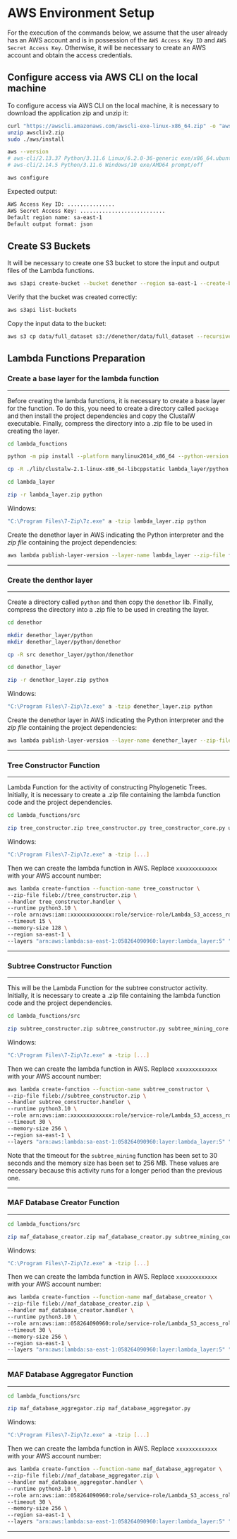 # AWS Environment Setup

For the execution of the commands below, we assume that the user already has an AWS account and is in possession of the `AWS Access Key ID` and `AWS Secret Access Key`. Otherwise, it will be necessary to create an AWS account and obtain the access credentials.

## Configure access via AWS CLI on the local machine

To configure access via AWS CLI on the local machine, it is necessary to download the application zip and unzip it:

```bash
curl "https://awscli.amazonaws.com/awscli-exe-linux-x86_64.zip" -o "awscliv2.zip"
unzip awscliv2.zip
sudo ./aws/install

aws --version
# aws-cli/2.13.37 Python/3.11.6 Linux/6.2.0-36-generic exe/x86_64.ubuntu.22 prompt/off
# aws-cli/2.14.5 Python/3.11.6 Windows/10 exe/AMD64 prompt/off
```

```bash
aws configure
```

Expected output:

```bash
AWS Access Key ID: ...............
AWS Secret Access Key: ...........................
Default region name: sa-east-1
Default output format: json
```

## Create S3 Buckets

It will be necessary to create one S3 bucket to store the input and output files of the Lambda functions.

```bash
aws s3api create-bucket --bucket denethor --region sa-east-1 --create-bucket-configuration LocationConstraint=sa-east-1

```

Verify that the bucket was created correctly:

```bash
aws s3api list-buckets
```

Copy the input data to the bucket:

```bash
aws s3 cp data/full_dataset s3://denethor/data/full_dataset --recursive
```

## Lambda Functions Preparation

### Create a base layer for the lambda function

___

Before creating the lambda functions, it is necessary to create a base layer for the function. To do this, you need to create a directory called `package` and then install the project dependencies and copy the ClustalW executable. Finally, compress the directory into a .zip file to be used in creating the layer.

```bash
cd lambda_functions

python -m pip install --platform manylinux2014_x86_64 --python-version 3.10 --only-binary=:all: --target lambda_layer/python -r requirements.txt

cp -R ./lib/clustalw-2.1-linux-x86_64-libcppstatic lambda_layer/python

cd lambda_layer

zip -r lambda_layer.zip python
```

Windows:

```bash
"C:\Program Files\7-Zip\7z.exe" a -tzip lambda_layer.zip python 
```

Create the denethor layer in AWS indicating the Python interpreter and the *zip file* containing the project dependencies:

```bash
aws lambda publish-layer-version --layer-name lambda_layer --zip-file fileb://lambda_layer.zip --compatible-runtimes python3.10 --region sa-east-1
```

___

### Create the denthor layer

___

Create a directory called `python` and then copy the `denethor` lib. Finally, compress the directory into a .zip file to be used in creating the layer.

```bash
cd denethor

mkdir denethor_layer/python
mkdir denethor_layer/python/denethor

cp -R src denethor_layer/python/denethor

cd denethor_layer

zip -r denethor_layer.zip python
```

Windows:

```bash
"C:\Program Files\7-Zip\7z.exe" a -tzip denethor_layer.zip python
```

Create the denethor layer in AWS indicating the Python interpreter and the *zip file* containing the project dependencies:

```bash
aws lambda publish-layer-version --layer-name denethor_layer --zip-file fileb://denethor_layer.zip --compatible-runtimes python3.10 --region sa-east-1
```

___

### Tree Constructor Function

___

Lambda Function for the activity of constructing Phylogenetic Trees. Initially, it is necessary to create a .zip file containing the lambda function code and the project dependencies.

```bash
cd lambda_functions/src 

zip tree_constructor.zip tree_constructor.py tree_constructor_core.py utils/file_utils.py
```

Windows:

```bash
"C:\Program Files\7-Zip\7z.exe" a -tzip [...]
```

Then we can create the lambda function in AWS. Replace `xxxxxxxxxxxxx` with your AWS account number:

```bash
aws lambda create-function --function-name tree_constructor \
--zip-file fileb://tree_constructor.zip \
--handler tree_constructor.handler \
--runtime python3.10 \
--role arn:aws:iam::xxxxxxxxxxxxx:role/service-role/Lambda_S3_access_role \
--timeout 15 \
--memory-size 128 \
--region sa-east-1 \
--layers "arn:aws:lambda:sa-east-1:058264090960:layer:lambda_layer:5" "arn:aws:lambda:sa-east-1:058264090960:layer:denethor_layer:1"
```

___

### Subtree Constructor Function

___

This will be the Lambda Function for the subtree constructor activity. Initially, it is necessary to create a .zip file containing the lambda function code and the project dependencies.

```bash
cd lambda_functions/src 

zip subtree_constructor.zip subtree_constructor.py subtree_mining_core.py utils/file_utils.py
```

Windows:

```bash
"C:\Program Files\7-Zip\7z.exe" a -tzip [...]
```

Then we can create the lambda function in AWS. Replace `xxxxxxxxxxxxx` with your AWS account number:

```bash
aws lambda create-function --function-name subtree_constructor \
--zip-file fileb://subtree_constructor.zip \
--handler subtree_constructor.handler \
--runtime python3.10 \
--role arn:aws:iam::xxxxxxxxxxxxx:role/service-role/Lambda_S3_access_role \
--timeout 30 \
--memory-size 256 \
--region sa-east-1 \
--layers "arn:aws:lambda:sa-east-1:058264090960:layer:lambda_layer:5" "arn:aws:lambda:sa-east-1:058264090960:layer:denethor_layer:1"
```

Note that the timeout for the `subtree_mining` function has been set to 30 seconds and the memory size has been set to 256 MB. These values are necessary because this activity runs for a longer period than the previous one.
___

### MAF Database Creator Function

___

```bash
cd lambda_functions/src 

zip maf_database_creator.zip maf_database_creator.py subtree_mining_core.py utils/file_utils.py
```

Windows:

```bash
"C:\Program Files\7-Zip\7z.exe" a -tzip [...]
```

Then we can create the lambda function in AWS. Replace `xxxxxxxxxxxxx` with your AWS account number:

```bash
aws lambda create-function --function-name maf_database_creator \
--zip-file fileb://maf_database_creator.zip \
--handler maf_database_creator.handler \
--runtime python3.10 \
--role arn:aws:iam::058264090960:role/service-role/Lambda_S3_access_role \
--timeout 30 \
--memory-size 256 \
--region sa-east-1 \
--layers "arn:aws:lambda:sa-east-1:058264090960:layer:lambda_layer:5" "arn:aws:lambda:sa-east-1:058264090960:layer:denethor_layer:1"
```

___

### MAF Database Aggregator Function

___

```bash
cd lambda_functions/src 

zip maf_database_aggregator.zip maf_database_aggregator.py
```

Windows:

```bash
"C:\Program Files\7-Zip\7z.exe" a -tzip [...]
```

Then we can create the lambda function in AWS. Replace `xxxxxxxxxxxxx` with your AWS account number:

```bash
aws lambda create-function --function-name maf_database_aggregator \
--zip-file fileb://maf_database_aggregator.zip \
--handler maf_database_aggregator.handler \
--runtime python3.10 \
--role arn:aws:iam::058264090960:role/service-role/Lambda_S3_access_role \
--timeout 30 \
--memory-size 256 \
--region sa-east-1 \
--layers "arn:aws:lambda:sa-east-1:058264090960:layer:lambda_layer:5" "arn:aws:lambda:sa-east-1:058264090960:layer:denethor_layer:1"
```

___

